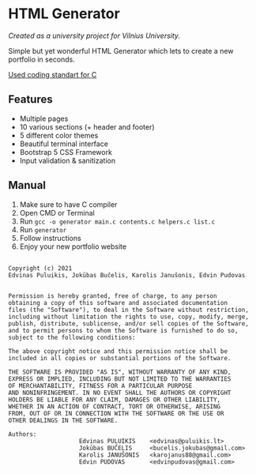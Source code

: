 # HTML Generator
*Created as a university project for Vilnius University.*

Simple but yet wonderful HTML Generator which lets to create a new portfolio in seconds.

[Used coding standart for C](https://github.com/MaJerle/c-code-style)

## Features
- Multiple pages
- 10 various sections (+ header and footer)
- 5 different color themes
- Beautiful terminal interface
- Bootstrap 5 CSS Framework
- Input validation & sanitization

## Manual
1. Make sure to have C compiler
2. Open CMD or Terminal
3. Run `gcc -o generator main.c contents.c helpers.c list.c`
4. Run `generator`
5. Follow instructions
6. Enjoy your new portfolio website

##

```
Copyright (c) 2021
Edvinas Puluikis, Jokūbas Bučelis, Karolis Janušonis, Edvin Pudovas


Permission is hereby granted, free of charge, to any person
obtaining a copy of this software and associated documentation
files (the "Software"), to deal in the Software without restriction,
including without limitation the rights to use, copy, modify, merge,
publish, distribute, sublicense, and/or sell copies of the Software,
and to permit persons to whom the Software is furnished to do so,
subject to the following conditions:

The above copyright notice and this permission notice shall be
included in all copies or substantial portions of the Software.

THE SOFTWARE IS PROVIDED "AS IS", WITHOUT WARRANTY OF ANY KIND,
EXPRESS OR IMPLIED, INCLUDING BUT NOT LIMITED TO THE WARRANTIES
OF MERCHANTABILITY, FITNESS FOR A PARTICULAR PURPOSE
AND NONINFRINGEMENT. IN NO EVENT SHALL THE AUTHORS OR COPYRIGHT
HOLDERS BE LIABLE FOR ANY CLAIM, DAMAGES OR OTHER LIABILITY,
WHETHER IN AN ACTION OF CONTRACT, TORT OR OTHERWISE, ARISING
FROM, OUT OF OR IN CONNECTION WITH THE SOFTWARE OR THE USE OR
OTHER DEALINGS IN THE SOFTWARE.

Authors:          
                    Edvinas PULUIKIS    <edvinas@puluikis.lt>
                    Jokūbas BUČELIS     <bucelis.jokubas@gmail.com>
                    Karolis JANUŠONIS   <karojanus88@gmail.com>
                    Edvin PUDOVAS       <edvinpudovas@gmail.com>
```
